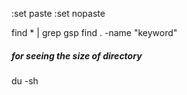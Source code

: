 :set paste
:set nopaste


find * | grep gsp 
find . -name "keyword"

##### for seeing the size of directory
du -sh <path> 